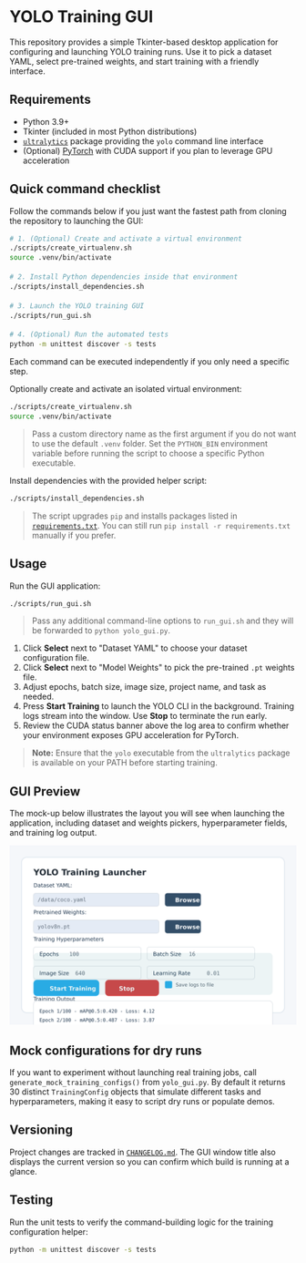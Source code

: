 # YOLO Training GUI

This repository provides a simple Tkinter-based desktop application for
configuring and launching YOLO training runs. Use it to pick a dataset YAML,
select pre-trained weights, and start training with a friendly interface.

## Requirements

- Python 3.9+
- Tkinter (included in most Python distributions)
- [`ultralytics`](https://pypi.org/project/ultralytics/) package providing the
  `yolo` command line interface
- (Optional) [PyTorch](https://pytorch.org/get-started/locally/) with CUDA
  support if you plan to leverage GPU acceleration

## Quick command checklist

Follow the commands below if you just want the fastest path from cloning the
repository to launching the GUI:

```bash
# 1. (Optional) Create and activate a virtual environment
./scripts/create_virtualenv.sh
source .venv/bin/activate

# 2. Install Python dependencies inside that environment
./scripts/install_dependencies.sh

# 3. Launch the YOLO training GUI
./scripts/run_gui.sh

# 4. (Optional) Run the automated tests
python -m unittest discover -s tests
```

Each command can be executed independently if you only need a specific step.

Optionally create and activate an isolated virtual environment:

```bash
./scripts/create_virtualenv.sh
source .venv/bin/activate
```

> Pass a custom directory name as the first argument if you do not want to use
> the default `.venv` folder. Set the `PYTHON_BIN` environment variable before
> running the script to choose a specific Python executable.

Install dependencies with the provided helper script:

```bash
./scripts/install_dependencies.sh
```

> The script upgrades `pip` and installs packages listed in
> [`requirements.txt`](requirements.txt). You can still run `pip install -r
> requirements.txt` manually if you prefer.

## Usage

Run the GUI application:

```bash
./scripts/run_gui.sh
```

> Pass any additional command-line options to `run_gui.sh` and they will be
> forwarded to `python yolo_gui.py`.

1. Click **Select** next to "Dataset YAML" to choose your dataset configuration
   file.
2. Click **Select** next to "Model Weights" to pick the pre-trained `.pt`
   weights file.
3. Adjust epochs, batch size, image size, project name, and task as needed.
4. Press **Start Training** to launch the YOLO CLI in the background. Training
   logs stream into the window. Use **Stop** to terminate the run early.
5. Review the CUDA status banner above the log area to confirm whether your
   environment exposes GPU acceleration for PyTorch.

> **Note:** Ensure that the `yolo` executable from the `ultralytics` package is
> available on your PATH before starting training.

## GUI Preview

The mock-up below illustrates the layout you will see when launching the
application, including dataset and weights pickers, hyperparameter fields, and
training log output.

![YOLO GUI mock-up](assets/yolo_gui_mockup.svg)

## Mock configurations for dry runs

If you want to experiment without launching real training jobs, call
`generate_mock_training_configs()` from `yolo_gui.py`. By default it returns 30
distinct `TrainingConfig` objects that simulate different tasks and
hyperparameters, making it easy to script dry runs or populate demos.

## Versioning

Project changes are tracked in [`CHANGELOG.md`](CHANGELOG.md). The GUI window
title also displays the current version so you can confirm which build is
running at a glance.

## Testing

Run the unit tests to verify the command-building logic for the training
configuration helper:

```bash
python -m unittest discover -s tests
```
